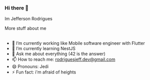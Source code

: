 ### Hi there 👋
Im Jefferson Rodrigues 

<summary>
	More stuff about me
</summary>

<br/>

- 🔭 I’m currently working like Mobile software engineer with Flutter
- 🌱 I’m currently learning NestJS
- 💬 Ask me about everything (42 is the answer)
- 📫 How to reach me: rodriguesjeff.dev@gmail.com
- 😄 Pronouns: Jedi
- ⚡ Fun fact: i'm afraid of heights
